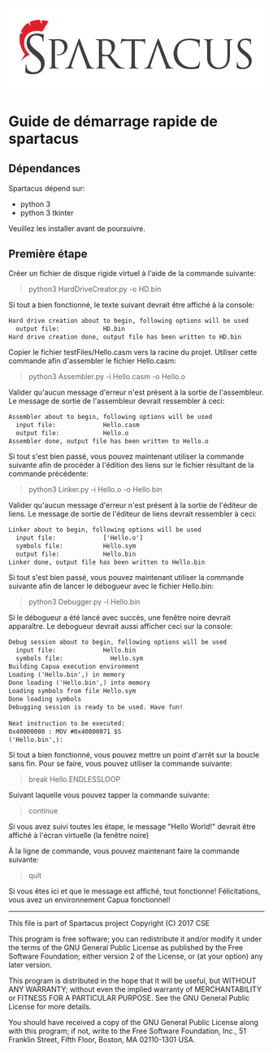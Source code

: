 ![Spartacus Logo](Images/spartacus-logo.jpg)
# Guide de démarrage rapide de spartacus
## Dépendances
Spartacus dépend sur:

* python 3
* python 3 tkinter

Veuillez les installer avant de poursuivre.

## Première étape
Créer un fichier de disque rigide virtuel à l'aide de la commande suivante:
> python3 HardDriveCreator.py -o HD.bin

Si tout a bien fonctionné, le texte suivant devrait être affiché à la console:
```
Hard drive creation about to begin, following options will be used
  output file:            HD.bin
Hard drive creation done, output file has been written to HD.bin 
```

Copier le fichier testFiles/Hello.casm vers la racine du projet.
Utiliser cette commande afin d'assembler le fichier Hello.casm:
>python3 Assembler.py -i Hello.casm -o Hello.o

Valider qu'aucun message d'erreur n'est présent à la sortie de l'assembleur.
Le message de sortie de l'assembleur devrait ressembler à ceci:
```
Assembler about to begin, following options will be used
  input file:             Hello.casm
  output file:            Hello.o
Assembler done, output file has been written to Hello.o
```

Si tout s'est bien passé, vous pouvez maintenant utiliser la commande suivante afin de procéder
à l'édition des liens sur le fichier résultant de la commande précédente:
>python3 Linker.py -i Hello.o -o Hello.bin

Valider qu'aucun message d'erreur n'est présent à la sortie de l'éditeur de liens.
Le message de sortie de l'éditeur de liens devrait ressembler à ceci:
``` 
Linker about to begin, following options will be used
  input file:             ['Hello.o']
  symbols file:           Hello.sym
  output file:            Hello.bin
Linker done, output file has been written to Hello.bin
```

Si tout s'est bien passé, vous pouvez maintenant utiliser la commande suivante afin de lancer le débogueur avec
le fichier Hello.bin:
>python3 Debugger.py -i Hello.bin

Si le débogueur a été lancé avec succès, une fenêtre noire devrait apparaître.
Le debogueur devrait aussi afficher ceci sur la console:
``` 
Debug session about to begin, following options will be used
  input file:             Hello.bin
  symbols file:             Hello.sym
Building Capua execution environment
Loading ('Hello.bin',) in memory
Done loading ('Hello.bin',) into memory
Loading symbols from file Hello.sym
Done loading symbols
Debugging session is ready to be used. Have fun!

Next instruction to be executed:
0x40000000 : MOV #0x40000071 $S 
('Hello.bin',):
```

Si tout a bien fonctionné, vous pouvez mettre un point d'arrêt sur la boucle sans fin. 
Pour se faire, vous pouvez utiliser la commande suivante:
>break Hello.ENDLESSLOOP

Suivant laquelle vous pouvez tapper la commande suivante:
>continue

Si vous avez suivi toutes les étape, le message "Hello World!" devrait être affiché à l'écran virtuelle (la fenêtre noire)

À la ligne de commande, vous pouvez maintenant faire la commande suivante:
>quit

Si vous êtes ici et que le message est affiché, tout fonctionne! Félicitations, vous avez un environnement Capua fonctionnel!

- - -
This file is part of Spartacus project
Copyright (C) 2017  CSE

This program is free software; you can redistribute it and/or modify
it under the terms of the GNU General Public License as published by
the Free Software Foundation; either version 2 of the License, or
(at your option) any later version.

This program is distributed in the hope that it will be useful,
but WITHOUT ANY WARRANTY; without even the implied warranty of
MERCHANTABILITY or FITNESS FOR A PARTICULAR PURPOSE.  See the
GNU General Public License for more details.

You should have received a copy of the GNU General Public License along
with this program; if not, write to the Free Software Foundation, Inc.,
51 Franklin Street, Fifth Floor, Boston, MA 02110-1301 USA.
